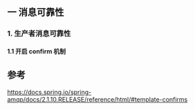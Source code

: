 

## 一  消息可靠性



### 1. 生产者消息可靠性

#### 1.1 开启 confirm 机制













## 参考

https://docs.spring.io/spring-amqp/docs/2.1.10.RELEASE/reference/html/#template-confirms